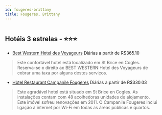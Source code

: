 ```yaml
---
id: fougeres-brittany
title: Fougeres, Brittany
---
```


<center><img src="http://photos.hotelbeds.com/giata/46/463778/463778a_hb_a_002.jpg" alt="" /></center>


## Hotéis 3 estrelas - ⭐️⭐️⭐️

-    [Best Western Hotel des Voyageurs](https://www.hurb.com/hoteis/fougeres/best-western-hotel-des-voyageurs-JNP-JP992364?cmp=18055) Diárias a partir de R$365.10
   > Este confortável hotel está localizado em St Brice en Cogles. Reserva-se o direito ao BEST WESTERN Hotel des Voyageurs de cobrar uma taxa por alguns destes serviços. 
-    [Hôtel Restaurant Campanile Fougères](https://www.hurb.com/hoteis/fougeres/hotel-restaurant-campanile-fougeres-JNP-JP252290?cmp=18055) Diárias a partir de R$330.03
   > Este agradável hotel está situado em St Brice en Cogles. As instalações contam com 48 acolhedoras unidades de alojamento. Este imóvel sofreu renovações em 2011. O Campanile Fougeres inclui ligação à internet por Wi-Fi em todas as áreas públicas e quartos.
